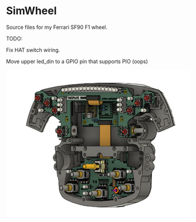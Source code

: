 # SimWheel

Source files for my Ferrari SF90 F1 wheel.

TODO:

Fix HAT switch wiring.

Move upper led_din to a GPIO pin that supports PIO (oops)

![alt text](https://github.com/BigBadLoser/SimWheel/blob/main/images/overview.PNG "PICTURE")